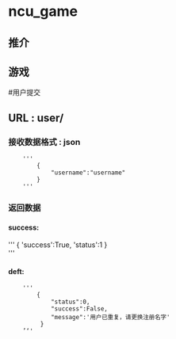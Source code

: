 # ncu_game
## 推介
## 游戏
#用户提交
## URL : user/
###  接收数据格式 :  json
        '''
            {
                "username":"username"
            }
        '''
### 返回数据
#### success:
'''
            {
                'success':True,
                'status':1
            }                     
'''
#### deft:
        '''
            {
                "status":0,
                "success":False,
                "message":'用户已重复，请更换注册名字'
             }
        ’‘'


